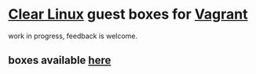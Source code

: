 # [Clear Linux](https://clearlinux.org) guest boxes for [Vagrant](http://www.vagrantup.com/)

work in progress, feedback is welcome.

## boxes available [here](https://app.vagrantup.com/AntonioMeireles/boxes/ClearLinux)